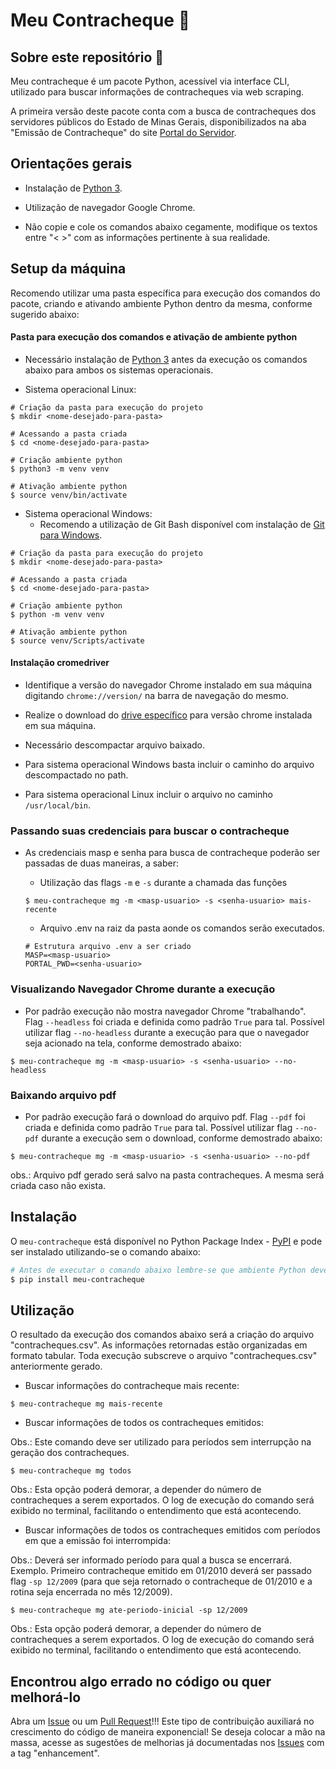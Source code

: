 Meu Contracheque :bookmark_tabs:
===

## Sobre este repositório :open_book:

Meu contracheque é um pacote Python, acessível via interface CLI, utilizado para buscar informações de contracheques via web scraping.

A primeira versão deste pacote conta com a busca de contracheques dos servidores públicos do Estado de Minas Gerais, disponibilizados na aba "Emissão de Contracheque" do site [Portal do Servidor](https://www.portaldoservidor.mg.gov.br/index.php/servicos/emissao-de-contracheque).


## Orientações gerais

- Instalação de [Python 3](https://www.python.org/downloads/).

- Utilização de navegador Google Chrome.

- Não copie e cole os comandos abaixo cegamente, modifique os textos entre "< >" com as informações pertinente à sua realidade.

## Setup da máquina

Recomendo utilizar uma pasta específica para execução dos comandos do pacote, criando e ativando ambiente Python dentro da mesma, conforme sugerido abaixo:

#### Pasta para execução dos comandos e ativação de ambiente python

- Necessário instalação de [Python 3](https://www.python.org/downloads/) antes da execução os comandos abaixo para ambos os sistemas operacionais.

- Sistema operacional Linux:

```Terminal
# Criação da pasta para execução do projeto
$ mkdir <nome-desejado-para-pasta>

# Acessando a pasta criada
$ cd <nome-desejado-para-pasta>

# Criação ambiente python
$ python3 -m venv venv

# Ativação ambiente python
$ source venv/bin/activate
```

- Sistema operacional Windows:
  - Recomendo a utilização de Git Bash disponível com instalação de [Git para Windows](https://gitforwindows.org/).

```Terminal
# Criação da pasta para execução do projeto
$ mkdir <nome-desejado-para-pasta>

# Acessando a pasta criada
$ cd <nome-desejado-para-pasta>

# Criação ambiente python
$ python -m venv venv

# Ativação ambiente python
$ source venv/Scripts/activate
```

#### Instalação cromedriver

- Identifique a versão do navegador Chrome instalado em sua máquina digitando `chrome://version/` na barra de navegação do mesmo.

- Realize o download do [drive específico](https://chromedriver.storage.googleapis.com/index.html) para versão chrome instalada em sua máquina.

- Necessário descompactar arquivo baixado.

- Para sistema operacional Windows basta incluir o caminho do arquivo descompactado no path.

- Para sistema operacional Linux incluir o arquivo no caminho `/usr/local/bin`.

### Passando suas credenciais para buscar o contracheque

- As credenciais masp e senha para busca de contracheque poderão ser passadas de duas maneiras, a saber:

  - Utilização das flags `-m` e `-s` durante a chamada das funções

  ```Terminal
  $ meu-contracheque mg -m <masp-usuario> -s <senha-usuario> mais-recente
  ```

  - Arquivo .env na raiz da pasta aonde os comandos serão executados.

  ```
  # Estrutura arquivo .env a ser criado
  MASP=<masp-usuario>
  PORTAL_PWD=<senha-usuario>
  ```

### Visualizando Navegador Chrome durante a execução

- Por padrão execução não mostra navegador Chrome "trabalhando". Flag `--headless` foi criada e definida como padrão `True` para tal. Possível utilizar flag `--no-headless` durante a execução para que o navegador seja acionado na tela, conforme demostrado abaixo:

```Terminal
$ meu-contracheque mg -m <masp-usuario> -s <senha-usuario> --no-headless
```

### Baixando arquivo pdf

- Por padrão execução fará o download do arquivo pdf. Flag `--pdf` foi criada e definida como padrão `True` para tal. Possível utilizar flag `--no-pdf` durante a execução sem o download, conforme demostrado abaixo:

```Terminal
$ meu-contracheque mg -m <masp-usuario> -s <senha-usuario> --no-pdf
```

obs.: Arquivo pdf gerado será salvo na pasta contracheques. A mesma será criada caso não exista.

## Instalação

O `meu-contracheque` está disponível no Python Package Index - [PyPI](https://pypi.org/project/meu-contracheque/) e pode ser instalado utilizando-se o comando abaixo:

```bash
# Antes de executar o comando abaixo lembre-se que ambiente Python deverá estar ativo
$ pip install meu-contracheque
```

## Utilização

O resultado da execução dos comandos abaixo será a criação do arquivo "contracheques.csv". As informações retornadas estão organizadas em formato tabular.
Toda execução subscreve o arquivo "contracheques.csv" anteriormente gerado.

- Buscar informações do contracheque mais recente:

```Terminal
$ meu-contracheque mg mais-recente
```

- Buscar informações de todos os contracheques emitidos:

Obs.: Este comando deve ser utilizado para períodos sem interrupção na geração dos contracheques.

```Terminal
$ meu-contracheque mg todos
```

Obs.: Esta opção poderá demorar, a depender do número de contracheques a serem exportados. O log de execução do comando será exibido no terminal, facilitando o entendimento que está acontecendo.

- Buscar informações de todos os contracheques emitidos com períodos em que a emissão foi interrompida:

Obs.: Deverá ser informado período para qual a busca se encerrará. Exemplo. Primeiro contracheque emitido em 01/2010 deverá ser passado flag `-sp 12/2009` (para que seja retornado o contracheque de 01/2010 e a rotina seja encerrada no mês 12/2009).

```Terminal
$ meu-contracheque mg ate-periodo-inicial -sp 12/2009
```

Obs.: Esta opção poderá demorar, a depender do número de contracheques a serem exportados. O log de execução do comando será exibido no terminal, facilitando o entendimento que está acontecendo.


## Encontrou algo errado no código ou quer melhorá-lo

Abra um [Issue](https://github.com/gabrielbdornas/meu-contracheque/issues) ou um [Pull Request](https://github.com/gabrielbdornas/meu-contracheque/pulls)!!!
Este tipo de contribuição auxiliará no crescimento do código de maneira exponencial!
Se deseja colocar a mão na massa, acesse as sugestões de melhorias já documentadas nos [Issues](https://github.com/gabrielbdornas/meu-contracheque/labels/enhancement) com a tag "enhancement".
